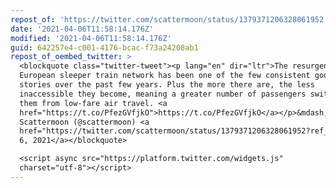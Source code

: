 ```yaml
---
repost_of: 'https://twitter.com/scattermoon/status/1379371206328061952'
date: '2021-04-06T11:58:14.176Z'
modified: '2021-04-06T11:58:14.176Z'
guid: 642257e4-c001-4176-bcac-f73a24208ab1
repost_of_oembed_twitter: >
  <blockquote class="twitter-tweet"><p lang="en" dir="ltr">The resurgence of the
  European sleeper train network has been one of the few consistent good news
  stories over the past few years. Plus the more there are, the less
  inaccessible they become, meaning a greater number of passengers switching to
  them from low-fare air travel. <a
  href="https://t.co/PfezGVfjkO">https://t.co/PfezGVfjkO</a></p>&mdash; Elaine
  Scattermoon (@scattermoon) <a
  href="https://twitter.com/scattermoon/status/1379371206328061952?ref_src=twsrc%5Etfw">April
  6, 2021</a></blockquote>

  <script async src="https://platform.twitter.com/widgets.js"
  charset="utf-8"></script>
---
```

 
